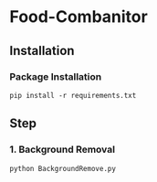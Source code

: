 # Food-Combanitor

## Installation
### Package Installation
```
pip install -r requirements.txt
```

## Step
### 1. Background Removal
```
python BackgroundRemove.py
```
